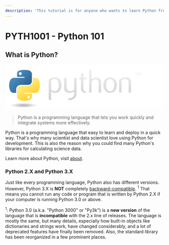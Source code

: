 ```yaml
---
description: 'This tutorial is for anyone who wants to learn Python from zero :)'
---
```


# PYTH1001 - Python 101

## What is Python?

![](.gitbook/assets/image%20%281%29.png)

> Python is a programming language that lets you work quickly and integrate systems more effectively.

Python is a programming language that easy to learn and deploy in a quick way. That's why many scientist and data scientist love using Python for development. This is also the reason why you could find many Python's libraries for calculating science data.

Learn more about Python, visit [about](https://www.python.org/about/).

### Python 2.X and Python 3.X

Just like every programming language, Python also has different versions. However, Python 3.X is **NOT** completely [backward-compatible](https://en.wikipedia.org/wiki/Backward_compatibility). <sup>1</sup> That means you cannot run any code or program that is written by Python 2.X if your computer is running Python 3.0 or above.

<sup>1</sup>: Python 3.0 \(a.k.a. "Python 3000" or "Py3k"\) is a **new version** of the language that is **incompatible** with the 2.x line of releases. The language is mostly the same, but many details, especially how built-in objects like dictionaries and strings work, have changed considerably, and a lot of deprecated features have finally been removed. Also, the standard library has been reorganized in a few prominent places.


